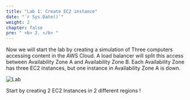 ```yaml
---
title: "Lab 1: Create EC2 instance"
date: "`r Sys.Date()`"
weight: 2
chapter: false
pre: " <b> 2. </b> "
---
```


Now we will start the lab by creating a simulation of Three computers accessing content in the AWS Cloud. A load balancer will split this access between Availability Zone A and Availability Zone B. Each Availability Zone has three EC2 instances, but one instance in Availability Zone A is down.

![Lab](/images/2.Lab1/020-lab.png?height=400px&width=400px)

Start by creating 2 EC2 Instances in 2 different regions !
